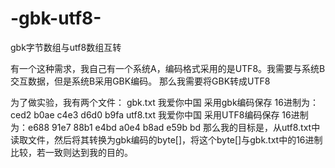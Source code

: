 # -gbk-utf8-
gbk字节数组与utf8数组互转

有一个这种需求，我自己有一个系统A，编码格式采用的是UTF8。我需要与系统B交互数据，但是系统B采用GBK编码。
那么我需要将GBK转成UTF8

为了做实验，我有两个文件：
gbk.txt 我爱你中国		采用gbk编码保存  	16进制为：ced2 b0ae c4e3 d6d0 b9fa
utf8.txt 我爱你中国	采用UTF8编码保存	16进制为：e688 91e7 88b1 e4bd a0e4 b8ad e59b bd
那么我的目标是，从utf8.txt中读取文件，然后将其转换为gbk编码的byte[]，将这个byte[]与gbk.txt中的16进制比较，若一致则达到我的目的。
